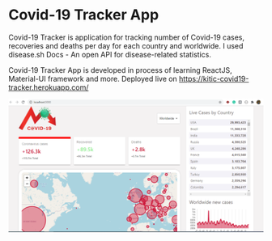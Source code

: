 # Covid-19 Tracker App

Covid-19 Tracker is application for tracking number of Covid-19 cases, recoveries and deaths per day
for each country and worldwide. I used disease.sh Docs - An open API for disease-related statistics. 

Covid-19 Tracker App is developed in process of learning ReactJS, Material-UI framework and more.
Deployed live on https://kitic-covid19-tracker.herokuapp.com/ 

<img src="src/images/screenshot.PNG">